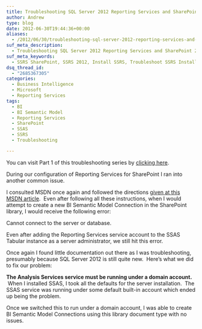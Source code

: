 ```yaml
---
title: Troubleshooting SQL Server 2012 Reporting Services and SharePoint 2010 Integration (Part 2)
author: Andrew
type: blog
date: 2012-06-30T19:44:36+00:00
aliases:
  - /2012/06/30/troubleshooting-sql-server-2012-reporting-services-and-sharepoint-2010-integration-part-2/
suf_meta_description:
  - Troubleshooting SQL Server 2012 Reporting Services and SharePoint 2010 Integration
suf_meta_keywords:
  - SSRS SharePoint, SSRS 2012, Install SSRS, Troubleshoot SSRS Installation
dsq_thread_id:
  - "2685367305"
categories:
  - Business Intelligence
  - Microsoft
  - Reporting Services
tags:
  - BI
  - BI Semantic Model
  - Reporting Services
  - SharePoint
  - SSAS
  - SSRS
  - Troubleshooting

---
```

You can visit Part 1 of this troubleshooting series by [clicking here][1].

During our configuration of Reporting Services for SharePoint I ran into another common issue.

I consulted MSDN once again and followed the directions <a title="PowerPivot BI Semantic Model Connection (.bism) " href="http://msdn.microsoft.com/en-us/library/gg471575.aspx" target="_blank">given at this MSDN article</a>.  Even after following all these instructions, when I would attempt to create a new BI Semantic Model Connection in the SharePoint library, I would receive the following error:

<div class="note">
  Cannot connect to the server or database.
</div>

Even after adding the Reporting Services service account to the SSAS Tabular instance as a server administrator, we still hit this error.

Once again I found little documentation out there as I was troubleshooting, presumably because SQL Server 2012 is still quite new.  Here&#8217;s what we did to fix our problem:

<div class="note">
  <strong>The Analysis Services service must be running under a domain account.</strong>  When I installed SSAS, I took all the defaults for the server installation.  The SSAS service was running under some default built-in account which ended up being the problem.
</div>

Once we switched this to run under a domain account, I was able to create BI Semantic Model Connections using this library document type with no issues.

 [1]: http://andrewcbancroft.com/2012/06/30/troubleshooting-sql-server-2012-reporting-services-and-sharepoint-2010-integration-part-1/ "Troubleshooting SQL Server 2012 Reporting Services and SharePoint 2010 Integration (Part 1)"